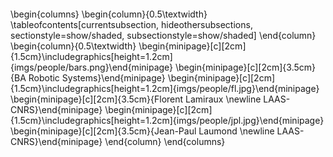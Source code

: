 ####

\begin{columns}
\begin{column}{0.5\textwidth}
\tableofcontents[currentsubsection, hideothersubsections, sectionstyle=show/shaded, subsectionstyle=show/shaded]
\end{column}
\begin{column}{0.5\textwidth}
\begin{minipage}[c][2cm]{1.5cm}\includegraphics[height=1.2cm]{imgs/people/bars.png}\end{minipage}
\begin{minipage}[c][2cm]{3.5cm}{BA Robotic Systems}\end{minipage}
\begin{minipage}[c][2cm]{1.5cm}\includegraphics[height=1.2cm]{imgs/people/fl.jpg}\end{minipage}
\begin{minipage}[c][2cm]{3.5cm}{Florent Lamiraux \newline LAAS-CNRS}\end{minipage}
\begin{minipage}[c][2cm]{1.5cm}\includegraphics[height=1.2cm]{imgs/people/jpl.jpg}\end{minipage}
\begin{minipage}[c][2cm]{3.5cm}{Jean-Paul Laumond \newline LAAS-CNRS}\end{minipage}
\end{column}
\end{columns}
